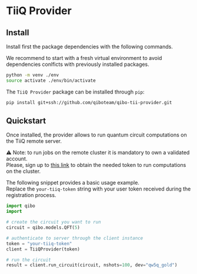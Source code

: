 # TiiQ Provider

## Install

Install first the package dependencies with the following commands.

We recommend to start with a fresh virtual environment to avoid dependencies
conlficts with previously installed packages.

```bash
python -m venv ./env
source activate ./env/bin/activate
```

The `TiiQ Provider` package can be installed through `pip`:

```bash
pip install git+ssh://github.com/qiboteam/qibo-tii-provider.git
```

## Quickstart

Once installed, the provider allows to run quantum circuit computations on the
TiiQ remote server.

:warning: Note: to run jobs on the remote cluster it is mandatory to own a
validated account.  
Please, sign up to [this link](http://http://login.qrccluster.com:8010/) to
obtain the needed token to run computations on the cluster.

The following snippet provides a basic usage example.  
Replace the `your-tiiq-token` string with your user token received during the
registration process.

```python
import qibo
import 

# create the circuit you want to run
circuit = qibo.models.QFT(5)

# authenticate to server through the client instance
token = "your-tiiq-token"
client = TiiQProvider(token)

# run the circuit
result = client.run_circuit(circuit, nshots=100, dev="qw5q_gold")
```
